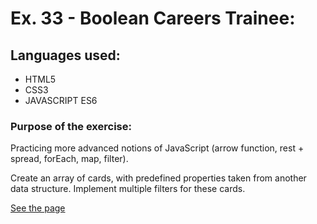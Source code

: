# Ex. 33 - Boolean Careers Trainee:

## Languages used:

- HTML5
- CSS3
- JAVASCRIPT ES6

### Purpose of the exercise:

Practicing more advanced notions of JavaScript (arrow function, rest + spread, forEach, map, filter).

Create an array of cards, with predefined properties taken from another data structure. Implement multiple filters for these cards.

[See the page](https://francesco-allera.github.io/js-struttura-dati)
